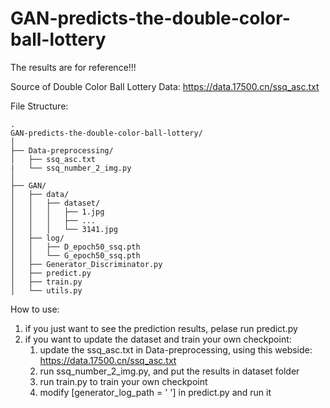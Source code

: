 # GAN-predicts-the-double-color-ball-lottery

The results are for reference!!!

Source of Double Color Ball Lottery Data: https://data.17500.cn/ssq_asc.txt

File Structure:
```
.
GAN-predicts-the-double-color-ball-lottery/
│
├── Data-preprocessing/
│   ├── ssq_asc.txt
|   └── ssq_number_2_img.py
│
├── GAN/
│   ├── data/
│   │   ├── dataset/
│   │   │   ├── 1.jpg   
│   │   │   ├── ...   
│   │   │   └── 3141.jpg
│   ├── log/
│   │   ├── D_epoch50_ssq.pth
│   │   └── G_epoch50_ssq.pth
│   ├── Generator_Discriminator.py
│   ├── predict.py
│   ├── train.py
│   └── utils.py
```

How to use:
1. if you just want to see the prediction results, pelase run predict.py
2. if you want to update the dataset and train your own checkpoint:
   1)  update the ssq_asc.txt in Data-preprocessing, using this webside: https://data.17500.cn/ssq_asc.txt
   2)  run ssq_number_2_img.py, and put the results in dataset folder
   3)  run train.py to train your own checkpoint
   4)  modify [generator_log_path = ' '] in predict.py and run it
